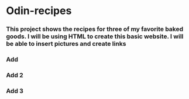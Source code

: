 # Odin-recipes
### This project shows the recipes for three of my favorite baked goods. I will be using HTML to create this basic website. I will be able to insert pictures and create links
### Add
### Add 2
### Add 3 
